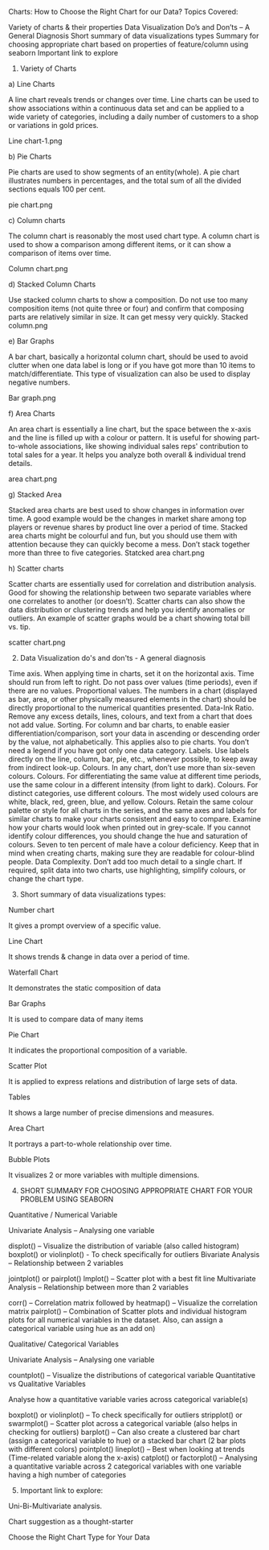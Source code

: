 Charts: How to Choose the Right Chart for our Data?
Topics Covered:

Variety of charts & their properties
Data Visualization Do’s and Don’ts – A General Diagnosis
Short summary of data visualizations types
Summary for choosing appropriate chart based on properties of feature/column using seaborn
Important link to explore
 

 

1) Variety of Charts

 

 a) Line Charts

 

A line chart reveals trends or changes over time.
Line charts can be used to show associations within a continuous data set and can be applied to a wide variety of categories, including a daily number of customers to a shop or variations in gold prices.
 

 

Line chart-1.png

 

 

b) Pie Charts

 

Pie charts are used to show segments of an entity(whole).
A pie chart illustrates numbers in percentages, and the total sum of all the divided sections equals 100 per cent.
 

 pie chart.png

 

 

 

c) Column charts

 

The column chart is reasonably the most used chart type.
A column chart is used to show a comparison among different items, or it can show a comparison of items over time.
 

Column chart.png

 

 d) Stacked Column Charts

 

 Use stacked column charts to show a composition.
Do not use too many composition items (not quite three or four) and confirm that
composing parts are relatively similar in size.
It can get messy very quickly.
Stacked column.png

 e) Bar Graphs

 

A bar chart, basically a horizontal column chart, should be used to avoid clutter when one data label is long or if you have got more than 10 items to match/differentiate.
This type of visualization can also be used to display negative numbers.
 

Bar graph.png

 

 

 

f)  Area Charts

 

An area chart is essentially a line chart, but the space between the x-axis and the line is filled up with a colour or pattern.
It is useful for showing part-to-whole associations, like showing individual sales reps' contribution to total sales for a year.
It helps you analyze both overall & individual trend details.
 

area chart.png

 

g) Stacked Area

 

Stacked area charts are best used to show changes in information over time.
A good example would be the changes in market share among top players or revenue shares by product line over a period of time.
Stacked area charts might be colourful and fun, but you should use them with attention because they can quickly become a mess.
Don’t stack together more than three to five categories.
Statcked area chart.png

 

 h) Scatter charts

 

Scatter charts are essentially used for correlation and distribution analysis.
Good for showing the relationship between two separate variables where one correlates to another (or doesn’t).
Scatter charts can also show the data distribution or clustering trends and help you identify anomalies or outliers.
An example of scatter graphs would be a chart showing total bill vs. tip.
 

 

 

 

scatter chart.png

 

2) Data Visualization do's and don'ts - A general diagnosis

 

Time axis. When applying time in charts, set it on the horizontal axis. Time should run from left to right. Do not pass over values (time periods), even if there are no values.
Proportional values. The numbers in a chart (displayed as bar, area, or other physically measured elements in the chart) should be directly proportional to the numerical quantities presented.
Data-Ink Ratio. Remove any excess details, lines, colours, and text from a chart that does not add value.
Sorting. For column and bar charts, to enable easier differentiation/comparison, sort your data in ascending or descending order by the value, not alphabetically. This applies also to pie charts.
You don’t need a legend if you have got only one data category.
Labels. Use labels directly on the line, column, bar, pie, etc., whenever possible, to keep away from indirect look-up.
Colours. In any chart, don’t use more than six-seven colours.
Colours. For differentiating the same value at different time periods, use the same colour in a different intensity (from light to dark).
Colours. For distinct categories, use different colours. The most widely used colours are white, black, red, green, blue, and yellow.
Colours. Retain the same colour palette or style for all charts in the series, and the same axes and labels for similar charts to make your charts consistent and easy to compare.
Examine how your charts would look when printed out in grey-scale. If you cannot identify colour differences, you should change the hue and saturation of colours.
Seven to ten percent of male have a colour deficiency. Keep that in mind when creating charts, making sure they are readable for colour-blind people.
Data Complexity. Don’t add too much detail to a single chart. If required, split data into two charts, use highlighting, simplify colours, or change the chart type.
 

 

3) Short summary of data visualizations types:

 

Number chart

It gives a prompt overview of a specific value.

Line Chart

It shows trends & change in data over a period of time.

Waterfall Chart

It demonstrates the static composition of data

Bar Graphs

It is used to compare data of many items

Pie Chart

It indicates the proportional composition of a variable.

 

Scatter Plot

It is applied to express relations and distribution of large sets of data.

 

Tables

It shows a large number of precise dimensions and measures.

Area Chart

It portrays a part-to-whole relationship over time.

 

Bubble Plots

It visualizes 2 or more variables with multiple dimensions.

 

 

4) SHORT SUMMARY  FOR CHOOSING APPROPRIATE CHART FOR YOUR  PROBLEM USING SEABORN

 

Quantitative / Numerical Variable

Univariate Analysis – Analysing one variable

displot() – Visualize the distribution of variable (also called histogram)
boxplot() or violinplot() - To check specifically for outliers
Bivariate Analysis – Relationship between 2 variables

jointplot() or pairplot()
lmplot() – Scatter plot with a best fit line
Multivariate Analysis – Relationship between more than 2 variables

corr() – Correlation matrix followed by
heatmap() – Visualize the correlation matrix
pairplot() – Combination of Scatter plots and individual histogram plots for all numerical
variables in the dataset. Also, can assign a categorical variable using hue as an add on)

Qualitative/ Categorical Variables

 Univariate Analysis – Analysing one variable

countplot() – Visualize the distributions of categorical variable
 Quantitative vs Qualitative Variables

 Analyse how a quantitative variable varies across categorical variable(s)

boxplot() or violinplot() – To check specifically for outliers
stripplot() or swarmplot() – Scatter plot across a categorical variable (also helps in checking for outliers)
barplot() – Can also create a clustered bar chart (assign a categorical variable to hue) or a stacked bar chart (2 bar plots with different colors)
pointplot()
lineplot() – Best when looking at trends (Time-related variable along the x-axis)
catplot() or factorplot() – Analysing a quantitative variable across 2 categorical variables with
one variable having a high number of categories
 

 

5) Important link to explore:

Uni-Bi-Multivariate analysis.
 

Chart suggestion as a thought-starter
 

Choose the Right Chart Type for Your Data